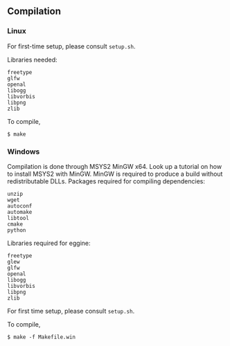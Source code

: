 ## Compilation

### Linux
For first-time setup, please consult `setup.sh`.

Libraries needed:
```
freetype
glfw
openal
libogg
libvorbis
libpng
zlib
```

To compile,
```
$ make
```

### Windows
Compilation is done through MSYS2 MinGW x64. Look up a tutorial on how to install MSYS2 with MinGW. MinGW is required to produce a build without redistributable DLLs. Packages required for compiling dependencies:
```
unzip
wget
autoconf
automake
libtool
cmake
python
```

Libraries required for eggine:
```
freetype
glew
glfw
openal
libogg
libvorbis
libpng
zlib
```

For first time setup, please consult `setup.sh`.

To compile,
```
$ make -f Makefile.win
```